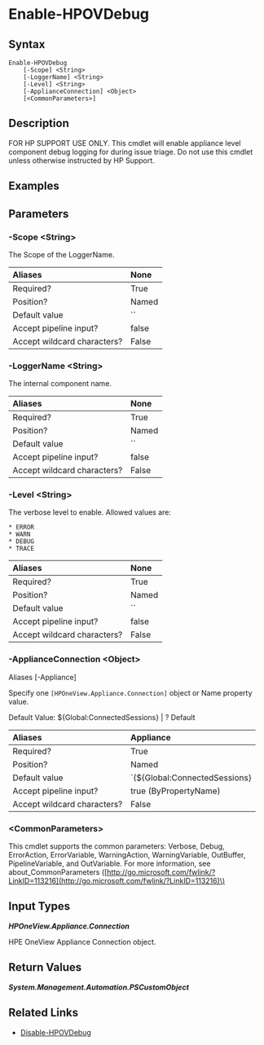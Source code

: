 ﻿---
description: Enable specific appliance-level component debug logging.
---

# Enable-HPOVDebug

## Syntax

```text
Enable-HPOVDebug
    [-Scope] <String>
    [-LoggerName] <String>
    [-Level] <String>
    [-ApplianceConnection] <Object>
    [<CommonParameters>]
```

## Description

FOR HP SUPPORT USE ONLY.  This cmdlet will enable appliance level component debug logging for during issue triage.  Do not use this cmdlet unless otherwise instructed by HP Support.

## Examples

## Parameters

### -Scope &lt;String&gt;

The Scope of the LoggerName.

| Aliases | None |
| :--- | :--- |
| Required? | True |
| Position? | Named |
| Default value | `` |
| Accept pipeline input? | false |
| Accept wildcard characters? | False |

### -LoggerName &lt;String&gt;

The internal component name.

| Aliases | None |
| :--- | :--- |
| Required? | True |
| Position? | Named |
| Default value | `` |
| Accept pipeline input? | false |
| Accept wildcard characters? | False |

### -Level &lt;String&gt;

The verbose level to enable.  Allowed values are:

	* ERROR
	* WARN
	* DEBUG
	* TRACE

| Aliases | None |
| :--- | :--- |
| Required? | True |
| Position? | Named |
| Default value | `` |
| Accept pipeline input? | false |
| Accept wildcard characters? | False |

### -ApplianceConnection &lt;Object&gt;

Aliases [-Appliance]

Specify one `[HPOneView.Appliance.Connection]` object or Name property value.

Default Value: ${Global:ConnectedSessions} | ? Default

| Aliases | Appliance |
| :--- | :--- |
| Required? | True |
| Position? | Named |
| Default value | `(${Global:ConnectedSessions} | ? Default)` |
| Accept pipeline input? | true (ByPropertyName) |
| Accept wildcard characters? | False |

### &lt;CommonParameters&gt;

This cmdlet supports the common parameters: Verbose, Debug, ErrorAction, ErrorVariable, WarningAction, WarningVariable, OutBuffer, PipelineVariable, and OutVariable. For more information, see about\_CommonParameters \([http://go.microsoft.com/fwlink/?LinkID=113216](http://go.microsoft.com/fwlink/?LinkID=113216)\)

## Input Types

_**HPOneView.Appliance.Connection**_

HPE OneView Appliance Connection object.


## Return Values

_**System.Management.Automation.PSCustomObject**_



## Related Links

* [Disable-HPOVDebug](disable-hpovdebug.md)
